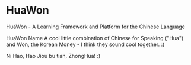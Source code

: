 # HuaWon
HuaWon - A Learning Framework and Platform for the Chinese Language 

HuaWon Name
A cool little combination of Chinese for Speaking ("Hua") and Won, the Korean Money - I think they sound cool together. :) 

Ni Hao, Hao Jiou bu tian, ZhongHua! :) 